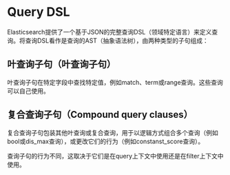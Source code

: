 # Query DSL

Elasticsearch提供了一个基于JSON的完整查询DSL（领域特定语言）来定义查询。将查询DSL看作是查询的AST（抽象语法树），由两种类型的子句组成：

## 叶查询子句（叶查询子句）

叶查询子句在特定字段中查找特定值，例如match、term或range查询。这些查询可以自己使用。

## 复合查询子句（Compound query clauses）

复合查询子句包装其他叶查询或复合查询，用于以逻辑方式组合多个查询（例如bool或dis_max查询），或更改它们的行为（例如constanst_score查询）。

查询子句的行为不同，这取决于它们是在query上下文中使用还是在filter上下文中使用。